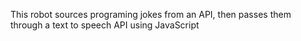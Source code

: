 This robot sources programing jokes from an API, then passes them through a text to speech API using JavaScript
